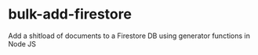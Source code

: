 # bulk-add-firestore
Add a shitload of documents to a Firestore DB using generator functions in Node JS
